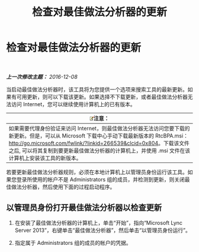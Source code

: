 ﻿---
title: 检查对最佳做法分析器的更新
TOCTitle: 检查对最佳做法分析器的更新
ms:assetid: 06f1da8b-99a7-4871-911e-bfb7542baced
ms:mtpsurl: https://technet.microsoft.com/zh-cn/library/JJ204645(v=OCS.15)
ms:contentKeyID: 49311891
ms.date: 12/10/2016
mtps_version: v=OCS.15
ms.translationtype: HT
---

# 检查对最佳做法分析器的更新

 

_**上一次修改主题：** 2016-12-08_

当启动最佳做法分析器时，该工具将为您提供一个选项来搜索工具的最新更新。如果有可用更新，则可以下载该更新。如果选择不下载更新，或者最佳做法分析器无法访问 Internet，您可以继续使用计算机上的已有版本。

<table>
<thead>
<tr class="header">
<th><img src="images/Dn783119.note(OCS.15).gif" title="note" alt="note" />注意：</th>
</tr>
</thead>
<tbody>
<tr class="odd">
<td>如果需要代理身份验证来访问 Internet，则最佳做法分析器无法访问您要下载的新更新。但是，可以从 Microsoft 下载中心手动下载最新版本的 RtcBPA.msi：<a href="http://go.microsoft.com/fwlink/?linkid=266539%26clcid=0x804" class="uri">http://go.microsoft.com/fwlink/?linkid=266539&amp;clcid=0x804</a>。下载该文件之后, 可以将其复制到要更新最佳做法分析器的计算机上，并使用 .msi 文件在该计算机上安装该工具的新版本。</td>
</tr>
</tbody>
</table>


若要更新最佳做法分析器规则，必须在本地计算机上以管理员身份运行该工具。如果您登录所使用的帐户不是 Administrators 组的成员，并检测到更新，则关闭最佳做法分析器，然后使用下面的过程启动程序。

## 以管理员身份打开最佳做法分析器以检查更新

1.  在安装了最佳做法分析器的计算机上，单击“开始”，指向“Microsoft Lync Server 2013”，右键单击“最佳做法分析器”，然后单击“以管理员身份运行”。

2.  指定属于 Administrators 组的成员的帐户的凭据。

